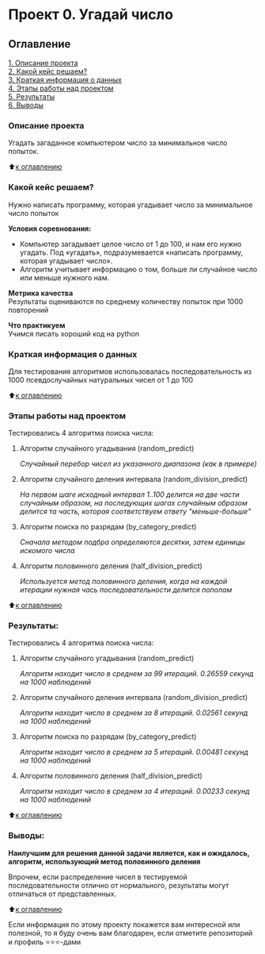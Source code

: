 # Проект 0. Угадай число

## Оглавление  
[1. Описание проекта](README.md#Описание-проекта)  
[2. Какой кейс решаем?](README.md#Какой-кейс-решаем)  
[3. Краткая информация о данных](README.md#Краткая-информация-о-данных)  
[4. Этапы работы над проектом](README.md#Этапы-работы-над-проектом)  
[5. Результаты](README.md#Результат)    
[6. Выводы](README.md#Выводы) 

### Описание проекта    
Угадать загаданное компьютером число за минимальное число попыток.

:arrow_up:[к оглавлению](README.md#Оглавление)


### Какой кейс решаем?    
Нужно написать программу, которая угадывает число за минимальное число попыток

**Условия соревнования:**  
- Компьютер загадывает целое число от 1 до 100, и нам его нужно угадать. Под «угадать», подразумевается «написать программу, которая угадывает число».
- Алгоритм учитывает информацию о том, больше ли случайное число или меньше нужного нам.

**Метрика качества**     
Результаты оцениваются по среднему количеству попыток при 1000 повторений

**Что практикуем**     
Учимся писать хороший код на python


### Краткая информация о данных
Для тестирования алгоритмов использовалась последовательность из 1000 псевдослучайных натуральных чисел от 1 до 100
  
:arrow_up:[к оглавлению](README.md#Оглавление)


### Этапы работы над проектом  
Тестировались 4 алгоритма поиска числа:
 1. Алгоритм случайного угадывания (random_predict)

    *Случайный перебор чисел из указанного диапазона (как в примере)*

 2. Алгоритм случайного деления интервала (random_division_predict)

    *На первом шаге исходный интервал 1..100 делится на две части случайным образом, на последующих шагах случайным образом делится та часть, которая соответствуем ответу "меньше-больше"*

 3. Алгоритм поиска по разрядам (by_category_predict)

    *Сначала методом подбра определяются десятки, затем единицы искомого числа*


 4. Алгоритм половинного деления (half_division_predict)

    *Используется метод половинного деления, когда на каждой итерации нужная чась последовательности делится пополам*
    

:arrow_up:[к оглавлению](README.md#Оглавление)


### Результаты:  
Тестировались 4 алгоритма поиска числа:
 1. Алгоритм случайного угадывания (random_predict)

    *Алгоритм находит число в среднем за 99 итераций. 0.26559 секунд на 1000 наблюдений*

 2. Алгоритм случайного деления интервала (random_division_predict)

    *Алгоритм находит число в среднем за 8 итераций. 0.02561 секунд на 1000 наблюдений*

 3. Алгоритм поиска по разрядам (by_category_predict)

    *Алгоритм находит число в среднем за 5 итераций. 0.00481 секунд на 1000 наблюдений*


 4. Алгоритм половинного деления (half_division_predict)

    *Алгоритм находит число в среднем за 4 итераций. 0.00233 секунд на 1000 наблюдений*

:arrow_up:[к оглавлению](README.md#Оглавление)

### Выводы:  
**Наилучшим для решения данной задачи является, как и ожидалось, алгоритм, использующий метод половинного деления**

Впрочем, если распределение чисел в тестируемой последовательности отлично от нормального, результаты могут отличаться от представленных.

:arrow_up:[к оглавлению](README.md#Оглавление)


Если информация по этому проекту покажется вам интересной или полезной, то я буду очень вам благодарен, если отметите репозиторий и профиль ⭐️⭐️⭐️-дами